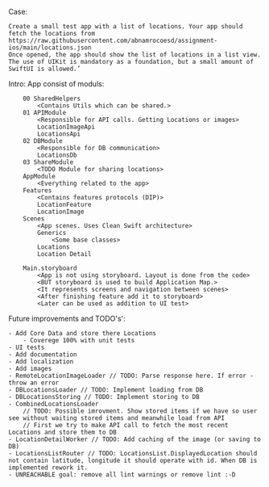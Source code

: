 Case:
    
    Create a small test app with a list of locations. Your app should fetch the locations from https://raw.githubusercontent.com/abnamrocoesd/assignment-ios/main/locations.json
    Once opened, the app should show the list of locations in a list view.
    The use of UIKit is mandatory as a foundation, but a small amount of SwiftUI is allowed.’


Intro:
    App consist of moduls:
    
        00 SharedHelpers
            <Contains Utils which can be shared.>
        01 APIModule
            <Responsible for API calls. Getting Locations or images>
            LocationImageApi
            LocationsApi
        02 DBModule
            <Responsible for DB communication>
            LocationsDb
        03 ShareModule
            <TODO Module for sharing locations>
        AppModule
            <Everything related to the app>
        Features
            <Contains features protocols (DIP)>
            LocationFeature
            LocationImage
        Scenes
            <App scenes. Uses Clean Swift architecture>
            Generics
                <Some base classes>
            Locations
            Location Detail
        
        Main.storyboard
            <App is not using storyboard. Layout is done from the code>
            <BUT storyboard is used to build Application Map.>
            <It represents screens and navigation between scenes>
            <After finishing feature add it to storyboard>
            <Later can be used as addition to UI test>
Future improvements and TODO's':

    - Add Core Data and store there Locations   
        - Coverege 100% with unit tests
    - UI tests
    - Add documentation
    - Add localization
    - Add images
    - RemoteLocationImageLoader // TODO: Parse response here. If error - throw an error
    - DBLocationsLoader // TODO: Implement loading from DB
    - DBLocationsStoring // TODO: Implement storing to DB
    - CombinedLocationsLoader 
        // TODO: Possible imrovment. Show stored items if we have so user see without waiting stored items and meanwhile load from API
        // First we try to make API call to fetch the most recent Locations and store them to DB
    - LocationDetailWorker // TODO: Add caching of the image (or saving to DB)
    - LocationsListRouter // TODO: LocationsList.DisplayedLocation should not contain latitude, longitude it should operate with id. When DB is implemented rework it.
    - UNREACHABLE goal: remove all lint warnings or remove lint :-D
